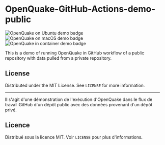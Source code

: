 # OpenQuake-GitHub-Actions-demo-public

![OpenQuake on Ubuntu demo badge](https://github.com/OpenDRR/OpenQuake-GitHub-Actions-demo-public/actions/workflows/openquake-on-ubuntu.yml/badge.svg)
![OpenQuake on macOS demo badge](https://github.com/OpenDRR/OpenQuake-GitHub-Actions-demo-public/actions/workflows/openquake-on-macos.yml/badge.svg)
![OpenQuake in container demo badge](https://github.com/OpenDRR/OpenQuake-GitHub-Actions-demo-public/actions/workflows/openquake-in-container.yml/badge.svg)

This is a demo of running OpenQuake in GitHub workflow of a public repository with data pulled from a private repository.

## License

Distributed under the MIT License. See `LICENSE` for more information.

---

Il s'agit d'une démonstration de l'exécution d'OpenQuake dans le flux de travail GitHub d'un dépôt public avec des données provenant d'un dépôt privé.

## Licence

Distribué sous la licence MIT. Voir `LICENSE` pour plus d'informations.
